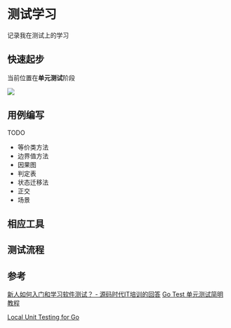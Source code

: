 # 测试学习
记录我在测试上的学习

## 快速起步

当前位置在**单元测试**阶段

![](https://pic4.zhimg.com/80/v2-a3495d64ebf42db53823bb9331e7ed2a_1440w.jpg?source=1940ef5c)

## 用例编写

TODO
- 等价类方法
- 边界值方法
- 因果图
- 判定表
- 状态迁移法
- 正交
- 场景

## 相应工具

## 测试流程




## 参考

[新人如何入门和学习软件测试？ - 源码时代IT培训的回答](https://www.zhihu.com/question/22230085/answer/1363943205)
[Go Test 单元测试简明教程](https://geektutu.com/post/quick-go-test.html)

[Local Unit Testing for Go](https://cloud.google.com/appengine/docs/standard/go111/tools/localunittesting)

